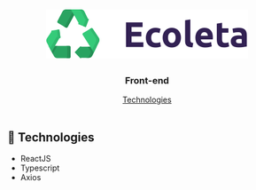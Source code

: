 <h1 align="center">
  <img src="src/assets/img/logo.svg" alt="ecoleta logo">
</h1>

<h3 align="center">
<strong>Front-end</strong>
</h3>

<p align="center">
  <a href="#space_invader-technologies">Technologies</a>
  <br>
  <br>
</p>

## :space_invader: Technologies

- ReactJS
- Typescript
- Axios

